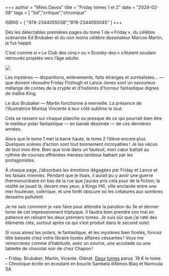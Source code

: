 +++
author = "Miles Davos"
title = "Friday tomes 1 et 2"
date = "2024-02-08"
tags = [
    "bd","critique","chronique"

ISBNS = [
   "978-2344055038","978-2344055045" 
]
+++

Dès les délectables premières pages du tome 1 de « Friday », du célèbre scénariste Ed Brubaker et du non moins célèbre dessinateur Marcos Martin, je fus happé.

C’est comme si « Le Club des cinq » ou « Scooby-doo » s’étaient soudain retrouvés projetés vers l’âge adulte.

![](/images/friday-t1t2.jpeg)

Les mystères — disparitions, enlèvements, faits étranges et surréalistes… — que doivent résoudre Friday Fitzhugh et Lance Jones sont un savoureux mélange de contes de la crypte et d’histoires d’horreur fantastique dignes de maître King.

Le duo Brubaker — Martin fonctionne à merveille. La présence de l’illustratrice Muntsa Vincente à leur côté sublime le tout.

Cela se ressent sur chaque planche ou presque de ce qui pourrait bien être le meilleur polar fantastique — en bande dessinée — de ces dernières années.

Alors que le tome 1 met la barre haute, le tome 2 l’élève encore plus. Quelques scènes d’action sont tout bonnement incroyables ! Je les vécus de tout mon être. Bien que lové dans un fauteuil, mon cœur battait au rythme de courses effrénées menées tambour battant par les protagonistes.

À chaque page, j’absorbais les émotions dégagées par Friday et Lance et les faisais miennes. Pendant que je lisais, il aurait pu y avoir une guerre thermonucléaire en bas de la rue que j’aurais pris cela pour de la fiction; la réalité se jouait là, devant mes yeux, à Kings Hill, ville enclavée entre une mer houleuse, colérique, et une forêt obscure où les créatures aux sombres desseins pullulent.

Je ne sais comment je vais faire pour attendre la parution du 3e et dernier tome de cet impressionnant triptyque. Il faudra bien prendre son mal en patience en relisant les deux premiers tomes. Je suis sûr que j’ai raté des éléments clés, surtout après ce qui s’est produit dans le second volet.

Si vous aimez les polars, le fantastique, et les mystères bien ficelés, foncez tête baissée chez votre libraire toutes affaires cessantes ! Vous me remercierez comme d’habitude, avec un sourire, une accolade ou une tablette de chocolat noir de chez Chapon !

–
Friday. Brubaker, Martin, Vicente. Glénat. [Deux](https://www.glenat.com/hors-collection-glenat-bd/friday-tome-01-9782344055038) [tomes](-glenat-bd/friday-tome-02-9782344055045) parus. 19 € le tome.
–
Chronique écrite en écoutant en boucle Samkela d’Atmos Blaq et Nomvula SA.
